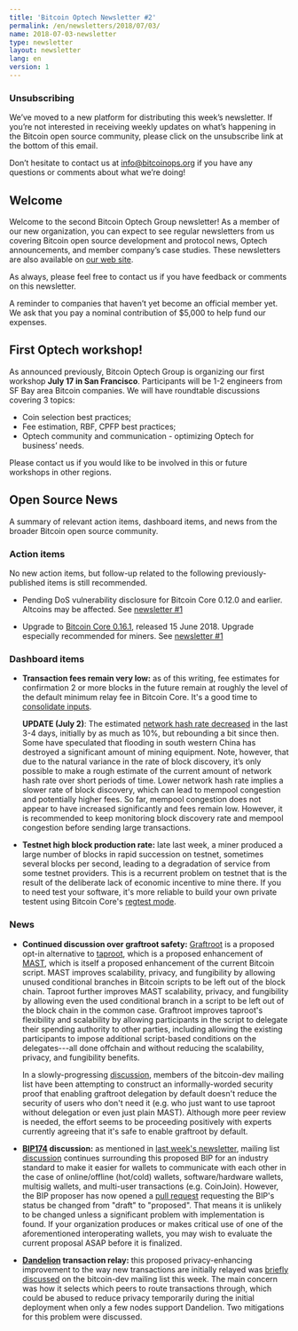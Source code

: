 ```yaml
---
title: 'Bitcoin Optech Newsletter #2'
permalink: /en/newsletters/2018/07/03/
name: 2018-07-03-newsletter
type: newsletter
layout: newsletter
lang: en
version: 1
---
```

### Unsubscribing

We’ve moved to a new platform for distributing this week’s newsletter. If you’re not interested in receiving weekly updates on what’s happening in the Bitcoin open source community, please click on the unsubscribe link at the bottom of this email.

Don’t hesitate to contact us at [info@bitcoinops.org](mailto:info@bitcoinops.org) if you have any questions or comments about what we’re doing!

## Welcome

Welcome to the second Bitcoin Optech Group newsletter! As a member of our new organization, you can expect to see regular newsletters from us covering Bitcoin open source development and protocol news, Optech announcements, and member company’s case studies. These newsletters are also available on [our web site][newsletter page].

As always, please feel free to contact us if you have feedback or comments on this newsletter.

A reminder to companies that haven’t yet become an official member yet. We ask that you pay a nominal contribution of $5,000 to help fund our expenses.

[newsletter page]: https://bitcoinops.org/en/newsletters/

## First Optech workshop!

As announced previously, Bitcoin Optech Group is organizing our first workshop **July 17 in San Francisco**. Participants will be 1-2 engineers from SF Bay area Bitcoin companies. We will have roundtable discussions covering 3 topics:

- Coin selection best practices;
- Fee estimation, RBF, CPFP best practices;
- Optech community and communication - optimizing Optech for business’ needs.

Please contact us if you would like to be involved in this or future workshops in other regions.

## Open Source News

A summary of relevant action items, dashboard items, and news from the broader Bitcoin open source community.

### Action items

No new action items, but follow-up related to the following previously-published items is still recommended.

- Pending DoS vulnerability disclosure for Bitcoin Core 0.12.0 and earlier.  Altcoins may be affected.  See [newsletter #1][]

- Upgrade to [Bitcoin Core 0.16.1][], released 15 June 2018.  Upgrade especially recommended for miners.  See [newsletter #1][]

[Bitcoin Core 0.16.1]: https://bitcoincore.org/en/download/
[newsletter #1]: https://bitcoinops.org/en/newsletters/2018/06/26/

### Dashboard items

- **Transaction fees remain very low:** as of this writing, fee estimates for confirmation 2 or more blocks in the future remain at roughly the level of the default minimum relay fee in Bitcoin Core.  It's a good time to [consolidate inputs][].

  **UPDATE (July 2)**: The estimated [network hash rate decreased][hash rate graph] in the last 3-4 days, initially by as much as 10%, but rebounding a bit since then. Some have speculated that flooding in south western China has destroyed a significant amount of mining equipment. Note, however, that due to the natural variance in the rate of block discovery, it’s only possible to make a rough estimate of the current amount of network hash rate over short periods of time. Lower network hash rate implies a slower rate of block discovery, which can lead to mempool congestion and potentially higher fees. So far, mempool congestion does not appear to have increased significantly and fees remain low. However, it is recommended to keep monitoring block discovery rate and mempool congestion before sending large transactions.

[consolidate inputs]: https://en.bitcoin.it/wiki/Techniques_to_reduce_transaction_fees#Consolidation

[hash rate graph]: https://bitcoinwisdom.com/bitcoin/difficulty

- **Testnet high block production rate:** late last week, a miner produced a large number of blocks in rapid succession on testnet, sometimes several blocks per second, leading to a degradation of service from some testnet providers.  This is a recurrent problem on testnet that is the result of the deliberate lack of economic incentive to mine there.  If you to need test your software, it's more reliable to build your own private testent using Bitcoin Core's [regtest mode][].

[regtest mode]: https://bitcoin.org/en/developer-examples#regtest-mode

### News

- **Continued discussion over graftroot safety:** [Graftroot][] is a proposed opt-in alternative to [taproot][], which is a proposed enhancement of [MAST][], which is itself a proposed enhancement of the current Bitcoin script.  MAST improves scalability, privacy, and fungibility by allowing unused conditional branches in Bitcoin scripts to be left out of the block chain.  Taproot further improves MAST scalability, privacy, and fungibility by allowing even the used conditional branch in a script to be left out of the block chain in the common case.  Graftroot improves taproot's flexibility and scalability by allowing participants in the script to delegate their spending authority to other parties, including allowing the existing participants to impose additional script-based conditions on the delegates---all done offchain and without reducing the scalability, privacy, and fungibility benefits.

  In a slowly-progressing [discussion][graftroot discussion], members of the bitcoin-dev mailing list have been attempting to construct an informally-worded security proof that enabling graftroot delegation by default doesn't reduce the security of users who don't need it (e.g.  who just want to use taproot without delegation or even just plain MAST).  Although more peer review is needed, the effort seems to be proceeding positively with experts currently agreeing that it's safe to enable graftroot by default.

[graftroot]: https://lists.linuxfoundation.org/pipermail/bitcoin-dev/2018-February/015700.html
[taproot]: https://lists.linuxfoundation.org/pipermail/bitcoin-dev/2018-January/015614.html
[MAST]: https://bitcointechtalk.com/what-is-a-bitcoin-merklized-abstract-syntax-tree-mast-33fdf2da5e2f
[graftroot discussion]: https://lists.linuxfoundation.org/pipermail/bitcoin-dev/2018-June/016049.html

- **[BIP174][] discussion:** as mentioned in [last week's newsletter][newsletter #1], mailing list [discussion][bip174 discussion] continues surrounding this proposed BIP for an industry standard to make it easier for wallets to communicate with each other in the case of online/offline (hot/cold) wallets, software/hardware wallets, multisig wallets, and multi-user transactions (e.g.  CoinJoin).  However, the BIP proposer has now opened a [pull request][bip174 update] requesting the BIP's status be changed from "draft" to "proposed".  That means it is unlikely to be changed unless a significant problem with implementation is found.  If your organization produces or makes critical use of one of the aforementioned interoperating wallets, you may wish to evaluate the current proposal ASAP before it is finalized.

[BIP174]: https://github.com/bitcoin/bips/blob/master/bip-0174.mediawiki
[BIP174 update]: https://github.com/bitcoin/bips/pull/694
[BIP174 discussion]: https://lists.linuxfoundation.org/pipermail/bitcoin-dev/2018-June/016150.html

- **[Dandelion][] transaction relay:** this proposed privacy-enhancing improvement to the way new transactions are initially relayed was [briefly discussed][dandelion discussion] on the bitcoin-dev mailing list this week. The main concern was how it selects which peers to route transactions through, which could be abused to reduce privacy temporarily during the initial deployment when only a few nodes support Dandelion.  Two mitigations for this problem were discussed.

[Dandelion]: https://github.com/mablem8/bips/blob/master/bip-dandelion.mediawiki
[dandelion discussion]: https://lists.linuxfoundation.org/pipermail/bitcoin-dev/2018-June/016162.html
